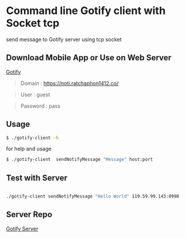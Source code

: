 # Command line Gotify client with Socket tcp

send message to Gotify server using tcp socket

## Download Mobile App or Use on Web Server

[Gotify](https://noti.ratchaphon1412.co/)

> Domain : https://noti.ratchaphon1412.co/

> User : guest

> Password : pass

## Usage

```bash
$ ./gotify-client -h
```

for help and usage

```bash
$ ./gotify-client  sendNotifyMessage "Message" host:port
```

## Test with Server

```bash

./gotify-client sendNotifyMessage "Hello World" 119.59.99.143:8998

```

## Server Repo

[Gotify Server](https://github.com/Ratchaphon1412/gotify-cli-server)
